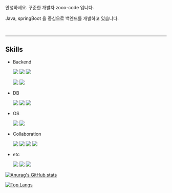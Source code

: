 
안녕하세요. 꾸준한 개발자 zooo-code 입니다.

Java, springBoot 을 중심으로 백엔드를 개발하고 있습니다.

<br>

---

## Skills

- Backend
  
  <img src="https://img.shields.io/badge/Spring-6DB33F?style=&logo=spring&logoColor=white"/></a>
  <img src="https://img.shields.io/badge/Springboot-6DB33F?style=&logo=springboot&logoColor=white"/></a>
  <img src="https://img.shields.io/badge/Java-007396?style=&logo=openjdk&logoColor=white"/></a>

  
  <img src="https://img.shields.io/badge/Apache Tomcat-F8DC75?style=&logo=apachetomcat&logoColor=black"/></a>
  <img src="https://img.shields.io/badge/JPA-2496ED?style=&logo=jpa&logoColor=black"/></a>


- DB

  <img src="https://img.shields.io/badge/mysql-4479A1?style=&logo=mysql&logoColor=white"/></a>
  <img src="https://img.shields.io/badge/mariadb-003545?style=&logo=mariadb&logoColor=white"/></a>
  <img src="https://img.shields.io/badge/oracle-F80000?style=&logo=oracle&logoColor=white"/></a>

- OS

  <img src="https://img.shields.io/badge/Rocky Linux-10B981?style=&logo=rockylinux&logoColor=white"/>

  <img src="https://img.shields.io/badge/Ubuntu-E95420?style=&logo=ubuntu&logoColor=white"/>
  

- Collaboration

  <img src="https://img.shields.io/badge/Notion-000000?style=&logo=notion&logoColor=white"/>
  <img src="https://img.shields.io/badge/Jira-0052CC?style=&logo=jira&logoColor=white"/>
  <img src="https://img.shields.io/badge/Confluence-172B4D?style=&logo=confluence&logoColor=white"/>
  <img src="https://img.shields.io/badge/Slack-4A154B?style=&logo=slack&logoColor=white"/>

- etc

  <img src="https://img.shields.io/badge/Docker-2496ED?style=&logo=docker&logoColor=white"/>
  <img src="https://img.shields.io/badge/Kotlin-7F52FF?style=&logo=kotlin&logoColor=white"/></a>
  <img src="https://img.shields.io/badge/Python-3776AB?style=&logo=python&logoColor=white"/></a>
  
[![Anurag's GitHub stats](https://github-readme-stats.vercel.app/api?username=zooo-code)](https://github.com/anuraghazra/github-readme-stats)

[![Top Langs](https://github-readme-stats.vercel.app/api/top-langs/?username=zooo-code)](https://github.com/anuraghazra/github-readme-stats)


